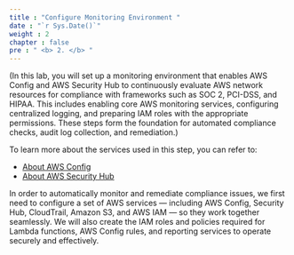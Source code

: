 ```yaml
---
title : "Configure Monitoring Environment "
date : "`r Sys.Date()`"
weight : 2
chapter : false
pre : " <b> 2. </b> "
---
```


(In this lab, you will set up a monitoring environment that enables AWS Config and AWS Security Hub to continuously evaluate AWS network resources for compliance with frameworks such as SOC 2, PCI-DSS, and HIPAA. This includes enabling core AWS monitoring services, configuring centralized logging, and preparing IAM roles with the appropriate permissions. These steps form the foundation for automated compliance checks, audit log collection, and remediation.)

To learn more about the services used in this step, you can refer to:
  - [About AWS Config](https://000004.awsstudygroup.com/en/)
  - [About AWS Security Hub](https://000003.awsstudygroup.com/en/)
    
In order to automatically monitor and remediate compliance issues, we first need to configure a set of AWS services — including AWS Config, Security Hub, CloudTrail, Amazon S3, and AWS IAM — so they work together seamlessly. We will also create the IAM roles and policies required for Lambda functions, AWS Config rules, and reporting services to operate securely and effectively.


